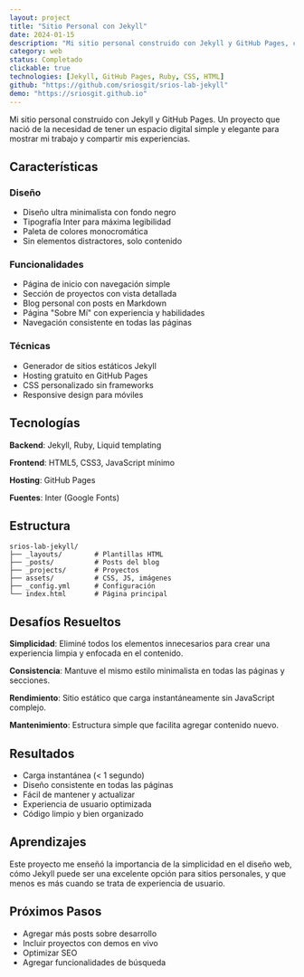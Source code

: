 ```yaml
---
layout: project
title: "Sitio Personal con Jekyll"
date: 2024-01-15
description: "Mi sitio personal construido con Jekyll y GitHub Pages, con un enfoque en diseño minimalista y simplicidad."
category: web
status: Completado
clickable: true
technologies: [Jekyll, GitHub Pages, Ruby, CSS, HTML]
github: "https://github.com/sriosgit/srios-lab-jekyll"
demo: "https://sriosgit.github.io"
---
```


Mi sitio personal construido con Jekyll y GitHub Pages. Un proyecto que nació de la necesidad de tener un espacio digital simple y elegante para mostrar mi trabajo y compartir mis experiencias.

## Características

### Diseño
- Diseño ultra minimalista con fondo negro
- Tipografía Inter para máxima legibilidad
- Paleta de colores monocromática
- Sin elementos distractores, solo contenido

### Funcionalidades
- Página de inicio con navegación simple
- Sección de proyectos con vista detallada
- Blog personal con posts en Markdown
- Página "Sobre Mí" con experiencia y habilidades
- Navegación consistente en todas las páginas

### Técnicas
- Generador de sitios estáticos Jekyll
- Hosting gratuito en GitHub Pages
- CSS personalizado sin frameworks
- Responsive design para móviles

## Tecnologías

**Backend**: Jekyll, Ruby, Liquid templating

**Frontend**: HTML5, CSS3, JavaScript mínimo

**Hosting**: GitHub Pages

**Fuentes**: Inter (Google Fonts)

## Estructura

```
srios-lab-jekyll/
├── _layouts/        # Plantillas HTML
├── _posts/          # Posts del blog
├── _projects/       # Proyectos
├── assets/          # CSS, JS, imágenes
├── _config.yml      # Configuración
└── index.html       # Página principal
```

## Desafíos Resueltos

**Simplicidad**: Eliminé todos los elementos innecesarios para crear una experiencia limpia y enfocada en el contenido.

**Consistencia**: Mantuve el mismo estilo minimalista en todas las páginas y secciones.

**Rendimiento**: Sitio estático que carga instantáneamente sin JavaScript complejo.

**Mantenimiento**: Estructura simple que facilita agregar contenido nuevo.

## Resultados

- Carga instantánea (< 1 segundo)
- Diseño consistente en todas las páginas
- Fácil de mantener y actualizar
- Experiencia de usuario optimizada
- Código limpio y bien organizado

## Aprendizajes

Este proyecto me enseñó la importancia de la simplicidad en el diseño web, cómo Jekyll puede ser una excelente opción para sitios personales, y que menos es más cuando se trata de experiencia de usuario.

## Próximos Pasos

- Agregar más posts sobre desarrollo
- Incluir proyectos con demos en vivo
- Optimizar SEO
- Agregar funcionalidades de búsqueda 